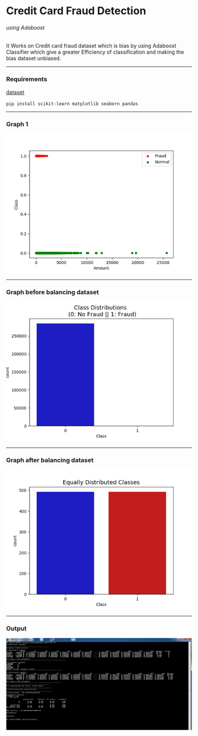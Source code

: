 # Credit Card Fraud Detection
###### using Adaboost
It Works on Credit card fraud dataset which is bias by using Adaboost Classifier which give a greater Efficiency of classification and making the bias dataset unbiased.
***

### Requirements

[dataset](https://www.kaggle.com/mlg-ulb/creditcardfraud)
```
pip install scikit-learn matplotlib seaborn pandas
```
***
### Graph 1
![alt text](https://github.com/ravularohit/ccfd/blob/master/images/Figure_1.png)
***
### Graph before balancing dataset
![alt text](https://github.com/ravularohit/ccfd/blob/master/images/before%20balancing.png)
***
### Graph after balancing dataset
![alt text](https://github.com/ravularohit/ccfd/blob/master/images/after%20balancing.png)
***
### Output
![alt text](https://github.com/ravularohit/ccfd/blob/master/images/output.png)
